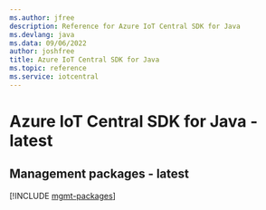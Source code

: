 ```yaml
---
ms.author: jfree
description: Reference for Azure IoT Central SDK for Java
ms.devlang: java
ms.data: 09/06/2022
author: joshfree
title: Azure IoT Central SDK for Java
ms.topic: reference
ms.service: iotcentral
---
```

# Azure IoT Central SDK for Java - latest

## Management packages - latest
[!INCLUDE [mgmt-packages](iot-central-mgmt-index.md)]